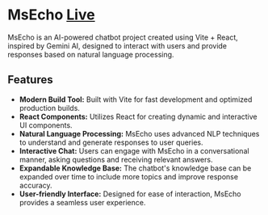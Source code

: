 # MsEcho [Live](https://ms-echo.vercel.app/)

MsEcho is an AI-powered chatbot project created using Vite + React, inspired by Gemini AI, designed to interact with users and provide responses based on natural language processing.

## Features

- **Modern Build Tool:** Built with Vite for fast development and optimized production builds.
- **React Components:** Utilizes React for creating dynamic and interactive UI components.
- **Natural Language Processing:** MsEcho uses advanced NLP techniques to understand and generate responses to user queries.
- **Interactive Chat:** Users can engage with MsEcho in a conversational manner, asking questions and receiving relevant answers.
- **Expandable Knowledge Base:** The chatbot's knowledge base can be expanded over time to include more topics and improve response accuracy.
- **User-friendly Interface:** Designed for ease of interaction, MsEcho provides a seamless user experience.
